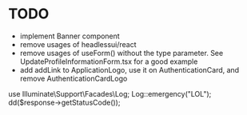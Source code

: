# TODO

- implement Banner component
- remove usages of headlessui/react
- remove usages of useForm() without the type parameter. See UpdateProfileInformationForm.tsx for a good example
- add addLink to ApplicationLogo, use it on AuthenticationCard, and remove AuthenticationCardLogo

use Illuminate\Support\Facades\Log;
Log::emergency("LOL");
dd($response->getStatusCode());
